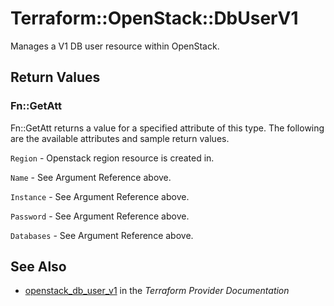 # Terraform::OpenStack::DbUserV1

Manages a V1 DB user resource within OpenStack.

## Return Values

### Fn::GetAtt

Fn::GetAtt returns a value for a specified attribute of this type. The following are the available attributes and sample return values.

`Region` - Openstack region resource is created in.

`Name` - See Argument Reference above.

`Instance` - See Argument Reference above.

`Password` - See Argument Reference above.

`Databases` - See Argument Reference above.

## See Also

* [openstack_db_user_v1](https://www.terraform.io/docs/providers/openstack/r/db_user_v1.html) in the _Terraform Provider Documentation_